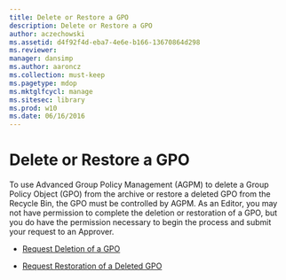 ```yaml
---
title: Delete or Restore a GPO
description: Delete or Restore a GPO
author: aczechowski
ms.assetid: d4f92f4d-eba7-4e6e-b166-13670864d298
ms.reviewer: 
manager: dansimp
ms.author: aaroncz
ms.collection: must-keep
ms.pagetype: mdop
ms.mktglfcycl: manage
ms.sitesec: library
ms.prod: w10
ms.date: 06/16/2016
---
```



# Delete or Restore a GPO


To use Advanced Group Policy Management (AGPM) to delete a Group Policy Object (GPO) from the archive or restore a deleted GPO from the Recycle Bin, the GPO must be controlled by AGPM. As an Editor, you may not have permission to complete the deletion or restoration of a GPO, but you do have the permission necessary to begin the process and submit your request to an Approver.

-   [Request Deletion of a GPO](request-deletion-of-a-gpo-agpm40.md)

-   [Request Restoration of a Deleted GPO](request-restoration-of-a-deleted-gpo-agpm40.md)

 

 





